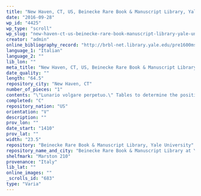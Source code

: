 ```yaml
---
title: "New Haven, CT, US, Beinecke Rare Book & Manuscript Library, Yale University, Marston 210"
date: "2016-09-28"
wp_id: "4425"
wp_type: "scroll"
wp_slug: "new-haven-ct-us-beinecke-rare-book-manuscript-library-yale-university-marston-210"
creator: "admin"
online_bibliography_record: "http://brbl-net.library.yale.edu/pre1600ms/docs/pre1600.mars210.htm"
language_1: "Italian"
language_2: ""
lib_lon: ""
meta_title: "New Haven, CT, US, Beinecke Rare Book & Manuscript Library, Yale University, Marston 210"
date_quality: ""
length: "64.5"
repository_city: "New Haven, CT"
number_of_pieces: "1"
contents: "\"Lunario volgare perpetuo.\" Tables to determine the position of the moon 24 hours a day with corresponding zodiac signs and four cardinal directions. Also included are 12 passages describing good or bad actions to take when the moon is in certain positions. One passage on the dangerous days of each month and about the four dangerous mondays of April, August, September and December during which one should not eat goose."
completed: "C"
repository_nation: "US"
orientation: "V"
description: ""
prov_lon: ""
date_start: "1410"
prov_lat: ""
width: "23.5"
repository: "Beinecke Rare Book & Manuscript Library, Yale University"
repository_name_and_city: "Beinecke Rare Book & Manuscript Library at Yale University, New Haven CT US"
shelfmark: "Marston 210"
provenance: "Italy"
lib_lat: ""
online_images: ""
_scrolls_id: "683"
type: "Varia"
---
```



